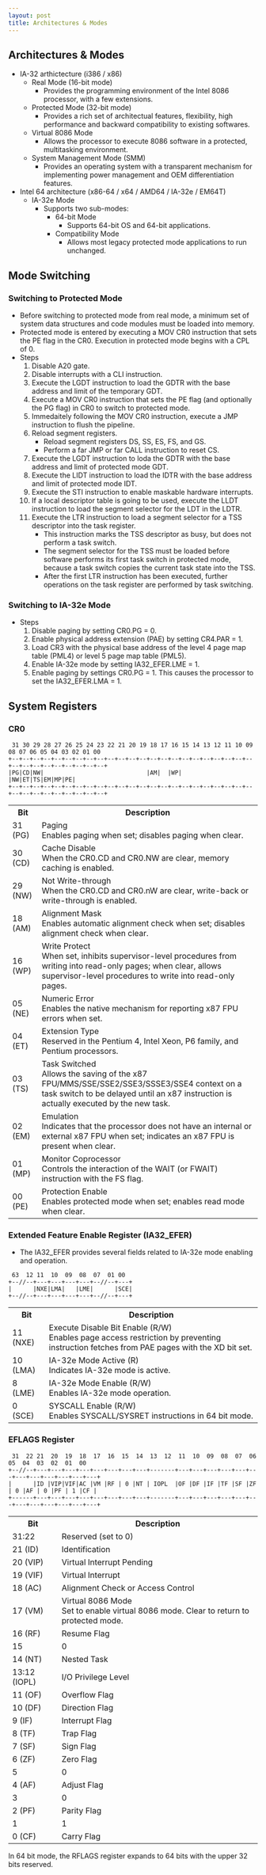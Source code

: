 ```yaml
---
layout: post
title: Architectures & Modes
---
```



## Architectures & Modes
- IA-32 arthictecture (i386 / x86)
	- Real Mode (16-bit mode)
		- Provides the programming environment of the Intel 8086 processor, with a few extensions.
	- Protected Mode (32-bit mode)
		- Provides a rich set of architectual features, flexibility, high performance and backward compatibility to existing softwares.
	- Virtual 8086 Mode
		- Allows the processor to execute 8086 software in a protected, multitasking environment.
	- System Management Mode (SMM)
		- Provides an operating system with a transparent mechanism for implementing power management and OEM differentiation features.
- Intel 64 architecture (x86-64 / x64 / AMD64 / IA-32e / EM64T)
	- IA-32e Mode
		- Supports two sub-modes:
			- 64-bit Mode
				- Supports 64-bit OS and 64-bit applications.
			- Compatibility Mode
				- Allows most legacy protected mode applications to run unchanged.



## Mode Switching
### Switching to Protected Mode
- Before switching to protected mode from real mode, a minimum set of system data structures and code modules must be loaded into memory.
- Protected mode is entered by executing a MOV CR0 instruction that sets the PE flag in the CR0. Execution in protected mode begins with a CPL of 0.
- Steps
	1. Disable A20 gate.
	1. Disable interrupts with a CLI instruction.
	1. Execute the LGDT instruction to load the GDTR with the base address and limit of the temporary GDT.
	1. Execute a MOV CR0 instruction that sets the PE flag (and optionally the PG flag) in CR0 to switch to protected mode.
	1. Immedaitely following the MOV CR0 instruction, execute a JMP instruction to flush the pipeline.
	1. Reload segment registers.
		- Reload segment registers DS, SS, ES, FS, and GS.
		- Perform a far JMP or far CALL instruction to reset CS.
	1. Execute the LGDT instruction to loda the GDTR with the base address and limit of protected mode GDT.
	1. Execute the LIDT instruction to load the IDTR with the base address and limit of protected mode IDT.
	1. Execute the STI instruction to enable maskable hardware interrupts.
	1. If a local descriptor table is going to be used, execute the LLDT instruction to load the segment selector for the LDT in the LDTR.
	1. Execute the LTR instruction to load a segment selector for a TSS descriptor into the task register.
		- This instruction marks the TSS descriptor as busy, but does not perform a task switch.
		- The segment selector for the TSS must be loaded before software performs its first task switch in protected mode, because a task switch copies the current task state into the TSS.
		- After the first LTR instruction has been executed, further operations on the task register are performed by task switching.


### Switching to IA-32e Mode
- Steps
	1. Disable paging by setting CR0.PG = 0.
	1. Enable physical address extension (PAE) by setting CR4.PAR = 1.
	1. Load CR3 with the physical base address of the level 4 page map table (PML4) or level 5 page map table (PML5).
	1. Enable IA-32e mode by setting IA32_EFER.LME = 1.
	1. Enable paging by settings CR0.PG = 1. This causes the processor to set the IA32_EFER.LMA = 1.



## System Registers
### CR0
```
 31 30 29 28 27 26 25 24 23 22 21 20 19 18 17 16 15 14 13 12 11 10 09 08 07 06 05 04 03 02 01 00
+--+--+--+--+--+--+--+--+--+--+--+--+--+--+--+--+--+--+--+--+--+--+--+--+--+--+--+--+--+--+--+--+
|PG|CD|NW|                             |AM|  |WP|                             |NW|ET|TS|EM|MP|PE|
+--+--+--+--+--+--+--+--+--+--+--+--+--+--+--+--+--+--+--+--+--+--+--+--+--+--+--+--+--+--+--+--+
```

<table>
	<tr>
		<th>Bit</th>
		<th>Description</th>
	</tr>
	<tr>
		<td>31 (PG)</td>
		<td>
			Paging<br>
			Enables paging when set; disables paging when clear.
		</td>
	</tr>
	<tr>
		<td>30 (CD)</td>
		<td>
			Cache Disable<br>
			When the CR0.CD and CR0.NW are clear, memory caching is enabled.
		</td>
	</tr>
	<tr>
		<td>29 (NW)</td>
		<td>
			Not Write-through<br>
			When the CR0.CD and CR0.nW are clear, write-back or write-through is enabled.
		</td>
	</tr>
	<tr>
		<td>18 (AM)</td>
		<td>
			Alignment Mask<br>
			Enables automatic alignment check when set; disables alignment check when clear.
		</td>
	</tr>
	<tr>
		<td>16 (WP)</td>
		<td>
			Write Protect<br>
			When set, inhibits supervisor-level procedures from writing into read-only pages; when clear, allows supervisor-level procedures to write into read-only pages.
		</td>
	</tr>
	<tr>
		<td>05 (NE)</td>
		<td>
			Numeric Error<br>
			Enables the native mechanism for reporting x87 FPU errors when set.
		</td>
	</tr>
	<tr>
		<td>04 (ET)</td>
		<td>
			Extension Type<br>
			Reserved in the Pentium 4, Intel Xeon, P6 family, and Pentium processors.
		</td>
	</tr>
	<tr>
		<td>03 (TS)</td>
		<td>
			Task Switched<br>
			Allows the saving of the x87 FPU/MMS/SSE/SSE2/SSE3/SSSE3/SSE4 context on a task switch to be delayed until an x87 instruction is actually executed by the new task.
		</td>
	</tr>
	<tr>
		<td>02 (EM)</td>
		<td>
			Emulation<br>
			Indicates that the processor does not have an internal or external x87 FPU when set; indicates an x87 FPU is present when clear.
		</td>
	</tr>
	<tr>
		<td>01 (MP)</td>
		<td>
			Monitor Coprocessor<br>
			Controls the interaction of the WAIT (or FWAIT) instruction with the FS flag.
		</td>
	</tr>
	<tr>
		<td>00 (PE)</td>
		<td>
			Protection Enable<br>
			Enables protected mode when set; enables read mode when clear.
		</td>
	</tr>
</table>


### Extended Feature Enable Register (IA32_EFER)
- The IA32_EFER provides several fields related to IA-32e mode enabling and operation.

```
 63  12 11  10  09  08  07  01 00
+--//--+---+---+---+---+--//--+---+
|      |NXE|LMA|   |LME|      |SCE|
+--//--+---+---+---+---+--//--+---+
```

<table>
	<tr>
		<th>Bit</th>
		<th>Description</th>
	</tr>
	<tr>
		<td>11 (NXE)</td>
		<td>
			Execute Disable Bit Enable (R/W)<br>
			Enables page access restriction by preventing instruction fetches from PAE pages with the XD bit set.
		</td>
	</tr>
	<tr>
		<td>10 (LMA)</td>
		<td>
			IA-32e Mode Active (R)<br>
			Indicates IA-32e mode is active.
		</td>
	</tr>
	<tr>
		<td>8 (LME)</td>
		<td>
			IA-32e Mode Enable (R/W)<br>
			Enables IA-32e mode operation.
		</td>
	</tr>
	<tr>
		<td>0 (SCE)</td>
		<td>
			SYSCALL Enable (R/W)<br>
			Enables SYSCALL/SYSRET instructions in 64 bit mode.
		</td>
	</tr>
</table>


### EFLAGS Register
```
 31  22 21  20  19  18  17  16  15  14  13  12  11  10  09  08  07  06  05  04  03  02  01  00
+--//--+---+---+---+---+---+---+---+---+-------+---+---+---+---+---+---+---+---+---+---+---+---+
|      |ID |VIP|VIF|AC |VM |RF | 0 |NT | IOPL  |OF |DF |IF |TF |SF |ZF | 0 |AF | 0 |PF | 1 |CF |
+------+---+---+---+---+---+---+---+---+-------+---+---+---+---+---+---+---+---+---+---+---+---+
```

<table>
	<tr>
		<th>Bit</th>
		<th>Description</th>
	</tr>
	<tr>
		<td>31:22</td>
		<td>Reserved (set to 0)</td>
	</tr>
	<tr>
		<td>21 (ID)</td>
		<td>
			Identification
		</td>
	</tr>
	<tr>
		<td>20 (VIP)</td>
		<td>Virtual Interrupt Pending</td>
	</tr>
	<tr>
		<td>19 (VIF)</td>
		<td>Virtual Interrupt</td>
	</tr>
	<tr>
		<td>18 (AC)</td>
		<td>Alignment Check or Access Control</td>
	</tr>
	<tr>
		<td>17 (VM)</td>
		<td>
			Virtual 8086 Mode<br>
			Set to enable virtual 8086 mode. Clear to return to protected mode.
		</td>
	</tr>
	<tr>
		<td>16 (RF)</td>
		<td>Resume Flag</td>
	</tr>
	<tr>
		<td>15</td>
		<td>0</td>
	</tr>
	<tr>
		<td>14 (NT)</td>
		<td>Nested Task</td>
	</tr>
	<tr>
		<td>13:12 (IOPL)</td>
		<td>I/O Privilege Level</td>
	</tr>
	<tr>
		<td>11 (OF)</td>
		<td>Overflow Flag</td>
	</tr>
	<tr>
		<td>10 (DF)</td>
		<td>Direction Flag</td>
	</tr>
	<tr>
		<td>9 (IF)</td>
		<td>Interrupt Flag</td>
	</tr>
	<tr>
		<td>8 (TF)</td>
		<td>Trap Flag</td>
	</tr>
	<tr>
		<td>7 (SF)</td>
		<td>Sign Flag</td>
	</tr>
	<tr>
		<td>6 (ZF)</td>
		<td>Zero Flag</td>
	</tr>
	<tr>
		<td>5</td>
		<td>0</td>
	</tr>
	<tr>
		<td>4 (AF)</td>
		<td>Adjust Flag</td>
	</tr>
	<tr>
		<td>3</td>
		<td>0</td>
	</tr>
	<tr>
		<td>2 (PF)</td>
		<td>Parity Flag</td>
	</tr>
	<tr>
		<td>1</td>
		<td>1</td>
	</tr>
	<tr>
		<td>0 (CF)</td>
		<td>Carry Flag</td>
	</tr>
</table>

In 64 bit mode, the RFLAGS register expands to 64 bits with the upper 32 bits reserved.

